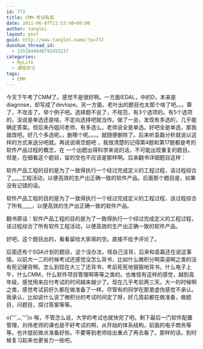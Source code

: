 ```yaml
---
id: 772
title: CMM-考试有感
date: 2011-06-07T21:53:48+00:00
author: tanglei
layout: post
guid: http://www.tanglei.name/?p=772
duoshuo_thread_id:
  - 1351844048792453237
categories:
  - MyLife
  - 课程学习
tags:
  - CMM
---
```

今天下午考了CMM了。感觉不是很好啊。一方面IEDAL，中的D，本来是diagnose，却写成了devlope。另一方面，老叶出的题目也太那个啥了吧。。。算了，不攻击了。举个例子吧。选择题不说了，不规范，有3个选项的。有5个选项的，没说是单选还是啥，不定向选择吧就当作。做了一会，发现有多选的，几乎能确定答案。但后来丹姐问老师，有多选么，老师说全是单选。好吧全是单选，那我就改吧。好几个多选呢。。删哪个呢。。。。就随便删除了。后来听袁磊分析就说以这样的方式来送分吧就。再说说填空题吧 ，我很清楚的记得第4题和第17题都是考的软件产品过程的概念，在 一个出题出得科学来说的话，不可能出现重复的题目。但是，在细看这个题目，留的空也不应该是那样啊。后来翻书详细题目这样：

软件产品工程的目的是为了一致得执行一个经过完成定义的工程过程，该过程综合了\____工程活动，以便高效的生产出正确一致的软件产品。后面那个题目是，如果没有记错的话。

软件产品工程的目的是为了一致得执行一个经过完成定义的工程过程，该过程综合了所有\____，以便高效的生产出正确一致的软件产品。

翻书原话：软件产品工程的目的是为了一致得执行一个经过完成定义的工程过程，该过程综合了所有软件工程活动，以便高效的生产出正确一致的软件产品。

好吧，这个题目出的，看看留给大家填的空。直接不给予评论了。

后面还有个SQA计划的题目，这个没办法，怪自己没背，后来和袁磊还在说这事情。以前大一二的时候考试还感觉没怎么背书，比如什么微积分啊英语啊之类的没有死记硬背啊。怎么到现在大三了还背书，考前死死地狠狠地背书。什么电子上午，什么CMM，什么软件项目管理啊等等之类的。也难怪有这样的感觉，越到高年级，感觉用来应付考试的时间越来越少了。现在几乎考前两三天。大一的时候啊之类，感觉考试前好久都在做准备了一样。尽管有的同学在那里虚伪感觉不承认。我承认，比如说什么说了微积分的考试时间定了呀，好几周前都在做准备，做题目，问题目，探讨答案等等。

o(︶︿︶)o 唉，不管怎么说，大学的考试也就快完了吧。剩下最后一门软件配置管理，刘伟老师的课也是不好考试的啊，从开始的体系结构，前面的电子商务等等。也许提前做点准备好些。不要等到老师给出重点了再去看了。那样的话，到时候复习起来也更省力一些吧。

